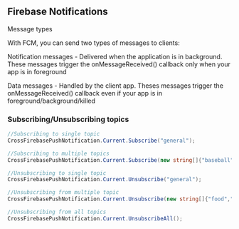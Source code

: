 ## Firebase Notifications

Message types

With FCM, you can send two types of messages to clients:

Notification messages - Delivered when the application is in background. These messages trigger the onMessageReceived() callback only when your app is in foreground

Data messages - Handled by the client app. Theses messages trigger the onMessageReceived() callback even if your app is in foreground/background/killed



### Subscribing/Unsubscribing topics

```csharp
//Subscribing to single topic
CrossFirebasePushNotification.Current.Subscribe("general");

//Subscribing to multiple topics
CrossFirebasePushNotification.Current.Subscribe(new string[]{"baseball","football"});

//Unsubscribing to single topic
CrossFirebasePushNotification.Current.Unsubscribe("general");

//Unsubscribing from multiple topic
CrossFirebasePushNotification.Current.Unsubscribe(new string[]{"food","music"});

//Unsubscribing from all topics
CrossFirebasePushNotification.Current.UnsubscribeAll();

```


